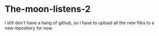 # The-moon-listens-2
i still don't have a hang of github, so i have to upload all the new files to a new repository for now.
